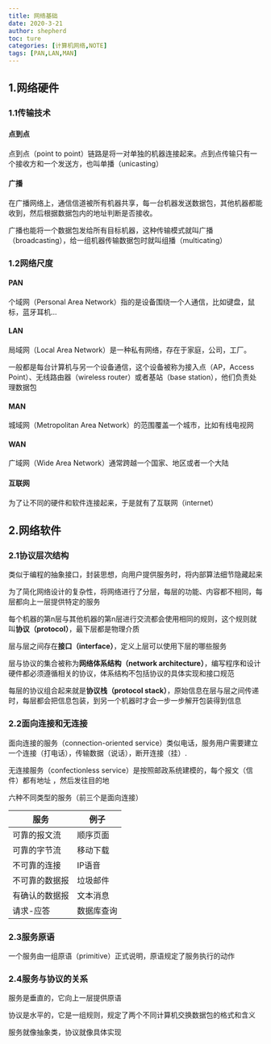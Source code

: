 ```yaml
---
title: 网络基础
date: 2020-3-21
author: shepherd
toc: ture
categories: [计算机网络,NOTE]
tags: [PAN,LAN,MAN]
---
```


## 1.网络硬件

### 1.1传输技术

#### 点到点

点到点（point to point）链路是将一对单独的机器连接起来。点到点传输只有一个接收方和一个发送方，也叫单播（unicasting）

<!-- more -->

#### 广播

在广播网络上，通信信道被所有机器共享，每一台机器发送数据包，其他机器都能收到，然后根据数据包内的地址判断是否接收。

广播也能将一个数据包发给所有目标机器，这种传输模式就叫广播（broadcasting），给一组机器传输数据包时就叫组播（multicating）

### 1.2网络尺度

#### PAN

个域网（Personal Area Network）指的是设备围绕一个人通信，比如键盘，鼠标，蓝牙耳机...

#### LAN

局域网（Local Area Network）是一种私有网络，存在于家庭，公司，工厂。

一般都是每台计算机与另一个设备通信，这个设备被称为接入点（AP，Access Point）、无线路由器（wireless router）或者基站（base station），他们负责处理数据包

#### MAN

城域网（Metropolitan Area Network）的范围覆盖一个城市，比如有线电视网

#### WAN

广域网（Wide Area Network）通常跨越一个国家、地区或者一个大陆

#### 互联网

为了让不同的硬件和软件连接起来，于是就有了互联网（internet）

## 2.网络软件

### 2.1协议层次结构

类似于编程的抽象接口，封装思想，向用户提供服务时，将内部算法细节隐藏起来

为了简化网络设计的复杂性，将网络进行了分层，每层的功能、内容都不相同，每层都向上一层提供特定的服务

每个机器的第n层与其他机器的第n层进行交流都会使用相同的规则，这个规则就叫**协议（protocol）**，最下层都是物理介质

层与层之间存在**接口（interface）**，定义上层可以使用下层的哪些服务

层与协议的集合被称为**网络体系结构（network architecture）**，编写程序和设计硬件都必须遵循相关的协议，体系结构不包括协议的具体实现和接口规范

每层的协议组合起来就是**协议栈（protocol stack）**，原始信息在层与层之间传递时，每层都会把信息包装，到另一个机器时才会一步一步解开包装得到信息

### 2.2面向连接和无连接

面向连接的服务（connection-oriented service）类似电话，服务用户需要建立一个连接（打电话），传输数据（说话），断开连接（挂）.

无连接服务（confectionless service）是按照邮政系统建模的，每个报文（信件）都有地址 ，然后发往目的地

六种不同类型的服务（前三个是面向连接）

| 服务           | 例子       |
| -------------- | ---------- |
| 可靠的报文流   | 顺序页面   |
| 可靠的字节流   | 移动下载   |
| 不可靠的连接   | IP语音     |
| 不可靠的数据报 | 垃圾邮件   |
| 有确认的数据报 | 文本消息   |
| 请求-应答      | 数据库查询 |

### 2.3服务原语

一个服务由一组原语（primitive）正式说明，原语规定了服务执行的动作

### 2.4服务与协议的关系

服务是垂直的，它向上一层提供原语

协议是水平的，它是一组规则，规定了两个不同计算机交换数据包的格式和含义

服务就像抽象类，协议就像具体实现

